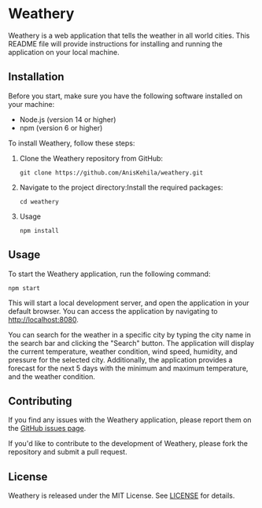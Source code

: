 # Weathery

Weathery is a web application that tells the weather in all world cities. This README file will provide instructions for installing and running the application on your local machine.

## Installation

Before you start, make sure you have the following software installed on your machine:

* Node.js (version 14 or higher)
* npm (version 6 or higher)

To install Weathery, follow these steps:

1. Clone the Weathery repository from GitHub:

   ```
   git clone https://github.com/AnisKehila/weathery.git

   ```
2. Navigate to the project directory:Install the required packages:

   ```
   cd weathery

   ```
3. Usage

   ```
   npm install

   ```

## Usage

To start the Weathery application, run the following command:

```
npm start
```

This will start a local development server, and open the application in your default browser. You can access the application by navigating to [http://localhost:8080](http://localhost:8080/).

You can search for the weather in a specific city by typing the city name in the search bar and clicking the "Search" button. The application will display the current temperature, weather condition, wind speed, humidity, and pressure for the selected city. Additionally, the application provides a forecast for the next 5 days with the minimum and maximum temperature, and the weather condition.

## Contributing

If you find any issues with the Weathery application, please report them on the [GitHub issues page](https://github.com/AnisKehila/weathery/issues).

If you'd like to contribute to the development of Weathery, please fork the repository and submit a pull request.

## License

Weathery is released under the MIT License. See [LICENSE]() for details.

